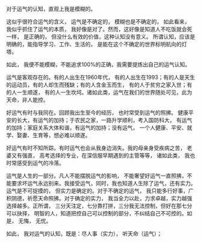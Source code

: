 对于运气的认知，直观上我是模糊的。

这似乎很符合运气的含义， 运气是不确定的， 模糊也是不确定的， 如此看来， 我似乎抓住了运气的本质， 我好像是对了。然而，这好像是知道人不吃饭就会死一样， 是正确的， 但没什么有效的价值，这种认知没有意义。 所谓认知，应该是明确的，能指导学习、工作、生活的， 是能在这个不确定的世界标明航向的灯塔。

如此， 我便不能模糊，不能追求100%的正确，我需要提炼出自己的运气认知。

运气是客观存在的。有的人出生在1960年代， 有的人出生在1993；有的人是天生的运动员，有的人却生而残缺；有的人含金玉而生， 有的人于贫穷之家入世；有的人一生顺遂， 有的人一生坎坷。诸如此类，运气在我们的世界随处可见，此为天命，非人能控。

好运气有时与我同在。回顾我出生至今的经历， 也时常受到运气的照拂。 健康平安的长大，有运气的加持；于农民之家，一路升学顺利，考入国防科大， 有运气的加持；家庭关系大体和谐，有运气的加持；没有运气， 一个人健康、平安、就学、娶妻、生育等，想必难以顺遂。

好运气有时不知所踪。有时运气也会从我身边消失。我的母亲身受疾病之苦， 老婆又有强直， 高考选择的专业，在深信服早期遇到的主管等等， 诸如此类， 我也时常感受到运气的冷落。

运气是人生的一部分。凡人不能摆脱运气的影响， 不能奢望好运气一直照拂，不能要求坏运气永远别来。我接受运气，同时，我也知道人生除了运气，还有实力。运气是不可捉摸的， 但实力是确定的。对于不确定的运气， 我只能多行好事，广积阴德，祈愿天命照拂。对于确定的实力， 我当全力以赴，力求卓越，实力越强选择越多。正所谓， 三分天注定，七分靠打拼，三分我无法控制，但好在那七分可以抉择， 明智的人，知道把控自己可以控制的部分，不纠结自己不可控的。如是， 无悔， 无忧。

如此， 我对运气的认知，既是：尽人事（实力）， 听天命（运气）；